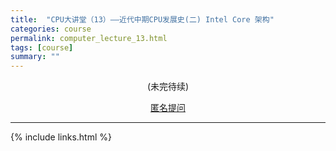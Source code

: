 ```yaml
---
title:  "CPU大讲堂（13）——近代中期CPU发展史(二) Intel Core 架构"
categories: course
permalink: computer_lecture_13.html
tags: [course]
summary: ""
---
```





<div align="center">
<p>(未完待续)</p>
<a href="{{site.feedback_link}}" class="btn btn-primary"><i class="fa fa-comment-o"></i> 匿名提问</a>
</div>

---------

{% include links.html %}
